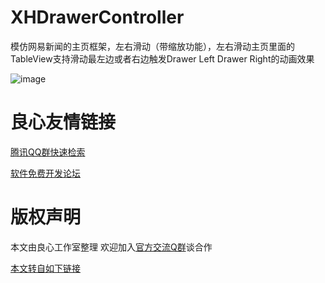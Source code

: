 XHDrawerController
==================

模仿网易新闻的主页框架，左右滑动（带缩放功能），左右滑动主页里面的TableView支持滑动最左边或者右边触发Drawer Left Drawer Right的动画效果


![image](https://github.com/JackTeam/XHDrawerController/raw/master/Screenshots/XHDrawerController.gif)



 # 良心友情链接

[腾讯QQ群快速检索](http://u.720life.cn/s/8cf73f7c)

[软件免费开发论坛](http://u.720life.cn/s/bbb01dc0)

# 版权声明 

本文由良心工作室整理 欢迎加入[官方交流Q群](https://u.720life.cn/s/f2316816)谈合作

[本文转自如下链接](http://u.720life.cn/g/2e71d0f0a5c601172267ba20d3a43c6e903903286857ba8871f274fc44a127c1d49431229a3fa8da354787963aba3b9f72e16697d7c695cb99125f6c36311556)